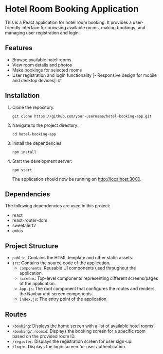 # Hotel Room Booking Application

This is a React application for hotel room booking. It provides a user-friendly interface for browsing available rooms, making bookings, and managing user registration and login.

## Features

- Browse available hotel rooms
- View room details and photos
- Make bookings for selected rooms
- User registration and login functionality
[- Responsive design for mobile and desktop devices]: #

## Installation

1. Clone the repository:

   ```shell
   git clone https://github.com/your-username/hotel-booking-app.git
   ```

2. Navigate to the project directory:

   ```shell
   cd hotel-booking-app
   ```

3. Install the dependencies:

   ```shell
   npm install
   ```

4. Start the development server:

   ```shell
   npm start
   ```

   The application should now be running on [http://localhost:3000](http://localhost:3000).

## Dependencies

The following dependencies are used in this project:

- react
- react-router-dom
- sweetalert2
- axios

## Project Structure

- `public`: Contains the HTML template and other static assets.
- `src`: Contains the source code of the application.
  - `components`: Reusable UI components used throughout the application.
  - `screens`: Top-level components representing different screens/pages of the application.
  - `App.js`: The root component that configures the routes and renders the Navbar and screen components.
  - `index.js`: The entry point of the application.

## Routes

- `/booking`: Displays the home screen with a list of available hotel rooms.
- `/booking/:roomid`: Displays the booking screen for a specific room based on the provided room ID.
- `/register`: Displays the registration screen for user sign-up.
- `/login`: Displays the login screen for user authentication.
